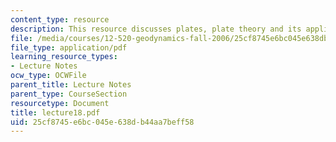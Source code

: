 ```yaml
---
content_type: resource
description: This resource discusses plates, plate theory and its application.
file: /media/courses/12-520-geodynamics-fall-2006/25cf8745e6bc045e638db44aa7beff58_lecture18.pdf
file_type: application/pdf
learning_resource_types:
- Lecture Notes
ocw_type: OCWFile
parent_title: Lecture Notes
parent_type: CourseSection
resourcetype: Document
title: lecture18.pdf
uid: 25cf8745-e6bc-045e-638d-b44aa7beff58
---
```

